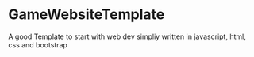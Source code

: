 # GameWebsiteTemplate
A good Template to start with web dev simpliy written in javascript, html, css and bootstrap
